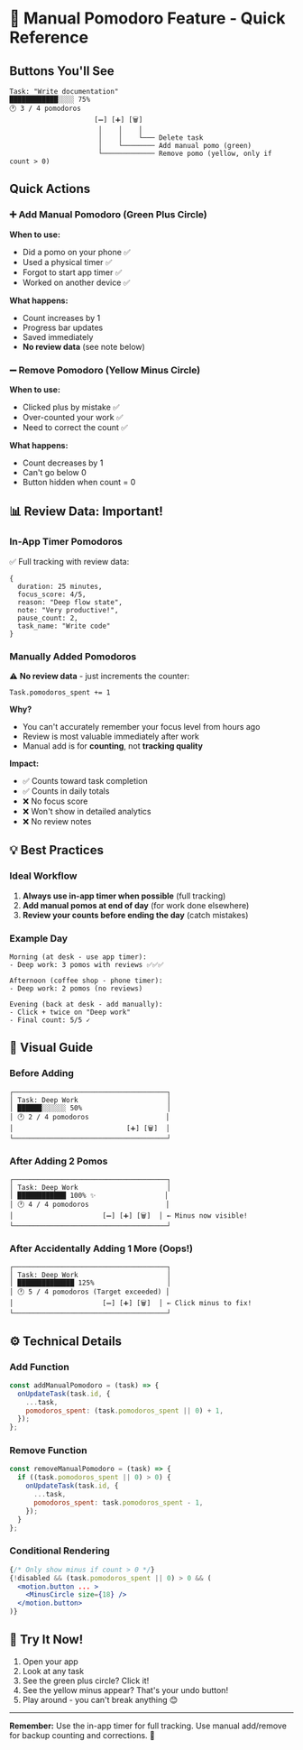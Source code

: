 # 🎯 Manual Pomodoro Feature - Quick Reference

## Buttons You'll See

```
Task: "Write documentation"
████████████░░░░ 75%
🕐 3 / 4 pomodoros
                     [➖] [➕] [🗑]
                      │    │    │
                      │    │    └─── Delete task
                      │    └──────── Add manual pomo (green)
                      └───────────── Remove pomo (yellow, only if count > 0)
```

## Quick Actions

### ➕ Add Manual Pomodoro (Green Plus Circle)
**When to use:**
- Did a pomo on your phone ✅
- Used a physical timer ✅
- Forgot to start app timer ✅
- Worked on another device ✅

**What happens:**
- Count increases by 1
- Progress bar updates
- Saved immediately
- **No review data** (see note below)

### ➖ Remove Pomodoro (Yellow Minus Circle)
**When to use:**
- Clicked plus by mistake ✅
- Over-counted your work ✅
- Need to correct the count ✅

**What happens:**
- Count decreases by 1
- Can't go below 0
- Button hidden when count = 0

## 📊 Review Data: Important!

### In-App Timer Pomodoros
✅ Full tracking with review data:
```
{
  duration: 25 minutes,
  focus_score: 4/5,
  reason: "Deep flow state",
  note: "Very productive!",
  pause_count: 2,
  task_name: "Write code"
}
```

### Manually Added Pomodoros
⚠️ **No review data** - just increments the counter:
```
Task.pomodoros_spent += 1
```

**Why?**
- You can't accurately remember your focus level from hours ago
- Review is most valuable immediately after work
- Manual add is for **counting**, not **tracking quality**

**Impact:**
- ✅ Counts toward task completion
- ✅ Counts in daily totals
- ❌ No focus score
- ❌ Won't show in detailed analytics
- ❌ No review notes

## 💡 Best Practices

### Ideal Workflow
1. **Always use in-app timer when possible** (full tracking)
2. **Add manual pomos at end of day** (for work done elsewhere)
3. **Review your counts before ending the day** (catch mistakes)

### Example Day
```
Morning (at desk - use app timer):
- Deep work: 3 pomos with reviews ✅✅✅

Afternoon (coffee shop - phone timer):
- Deep work: 2 pomos (no reviews)

Evening (back at desk - add manually):
- Click + twice on "Deep work"
- Final count: 5/5 ✓
```

## 🎨 Visual Guide

### Before Adding
```
┌──────────────────────────────────────┐
│ Task: Deep Work                      │
│ ██████░░░░░░ 50%                     │
│ 🕐 2 / 4 pomodoros                   │
│                            [➕] [🗑]  │
└──────────────────────────────────────┘
```

### After Adding 2 Pomos
```
┌──────────────────────────────────────┐
│ Task: Deep Work                      │
│ ████████████ 100% ✨                 │
│ 🕐 4 / 4 pomodoros                   │
│                      [➖] [➕] [🗑]  │ ← Minus now visible!
└──────────────────────────────────────┘
```

### After Accidentally Adding 1 More (Oops!)
```
┌──────────────────────────────────────┐
│ Task: Deep Work                      │
│ ██████████████ 125%                  │
│ 🕐 5 / 4 pomodoros (Target exceeded) │
│                      [➖] [➕] [🗑]  │ ← Click minus to fix!
└──────────────────────────────────────┘
```

## ⚙️ Technical Details

### Add Function
```jsx
const addManualPomodoro = (task) => {
  onUpdateTask(task.id, {
    ...task,
    pomodoros_spent: (task.pomodoros_spent || 0) + 1,
  });
};
```

### Remove Function
```jsx
const removeManualPomodoro = (task) => {
  if ((task.pomodoros_spent || 0) > 0) {
    onUpdateTask(task.id, {
      ...task,
      pomodoros_spent: task.pomodoros_spent - 1,
    });
  }
};
```

### Conditional Rendering
```jsx
{/* Only show minus if count > 0 */}
{!disabled && (task.pomodoros_spent || 0) > 0 && (
  <motion.button ... >
    <MinusCircle size={18} />
  </motion.button>
)}
```

## 🚀 Try It Now!

1. Open your app
2. Look at any task
3. See the green plus circle? Click it!
4. See the yellow minus appear? That's your undo button!
5. Play around - you can't break anything 😊

---

**Remember:** Use the in-app timer for full tracking. Use manual add/remove for backup counting and corrections. 🎯
